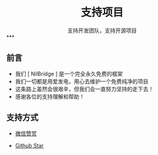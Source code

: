 # <center>支持项目</center>


<center>支持开发团队，支持开源项目</center>
***


## 前言

 - 我们 [ NilBridge ] 是一个完全永久免费的框架
 - 我们一切都是用爱发电，用心去维护一个免费纯净的项目
 - 这条路上虽然会很艰辛，但我们会一直努力坚持的走下去！
 - 感谢各位的支持理解和帮助！

## 支持方式

 - [微信赞赏](./img/aus.jpg)

 - [Github Star](https://github.com/XBridgeX/NilBridge)
